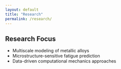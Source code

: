 ```yaml
---
layout: default
title: "Research"
permalink: /research/
---
```


## Research Focus

- Multiscale modeling of metallic alloys
- Microstructure-sensitive fatigue prediction
- Data-driven computational mechanics approaches
